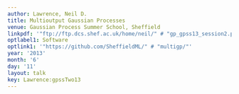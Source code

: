 ```yaml
---
author: Lawrence, Neil D.
title: Multioutput Gaussian Processes
venue: Gaussian Process Summer School, Sheffield
linkpdf: '"ftp://ftp.dcs.shef.ac.uk/home/neil/" # "gp_gpss13_session2.pdf"'
optlabel1: Software
optlink1: '"https://github.com/SheffieldML/" # "multigp/"'
year: '2013'
month: '6'
day: '11'
layout: talk
key: Lawrence:gpssTwo13
---
```

